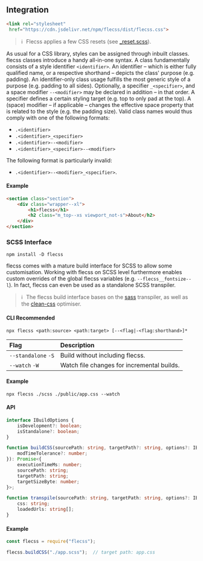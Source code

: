 ## Integration

``` html
<link rel="stylesheet"
 href="https://cdn.jsdelivr.net/npm/flecss/dist/flecss.css">
```
> ℹ️ &hairsp; Flecss applies a few CSS resets (see <a href="https://github.com/t-ski/flecss/blob/main/src/core/_reset.scss" target="_blank">_reset.scss</a>).

As usual for a CSS library, styles can be assigned through inbuilt classes. flecss classes introduce a handy all-in-one syntax. A class fundamentally consists of a style identifier `<identifier>`. An identifier – which is either fully qualified name, or a respective shorthand – depicts the class' purpose (e.g. padding). An identifier-only class usage fulfills the most generic style of a purpose (e.g. padding to all sides). Optionally, a specifier `_<specifier>`, and a space modifier `--<modifier>` may be declared in addition – in that order. A specifier defines a certain styling target (e.g. top to only pad at the top). A (space) modifier – if applicable – changes the effective space property that is related to the style (e.g. the padding size). Valid class names would thus comply with one of the following formats:

- `.<identifier>`
- `.<identifier>_<specifier>`
- `.<identifier>--<modifier>`
- `.<identifier>_<specifier>--<modifier>`

The following format is particularly invalid:

- `.<identifier>--<modifier>_<specifier>`.

#### Example

``` html
<section class="section">
    <div class="wrapper--xl">
        <h1>flecss</h1>
        <h2 class="m_top--xs viewport_not-s">About</h2>
    </div>
</section>
```

### SCSS Interface

``` console
npm install -D flecss
```

flecss comes with a mature build interface for SCSS to allow some customisation. Working with flecss on SCSS level furthermore enables custom overrides of the global flecss variables (e.g. `--flecss__fontsize--l`). In fact, flecss can even be used as a standalone SCSS transpiler.

> ℹ️ &hairsp; The flecss build interface bases on the <a href="https://github.com/sass/dart-sass" target="_blank">sass</a> transpiler, as well as the <a href="https://github.com/clean-css/clean-css" target="_blank">clean-css</a> optimiser.

#### <span>CLI</span> <b class="badge">Recommended</b>

``` console
npx flecss <path:source> <path:target> [--<flag|-<flag:shorthand>]*
```

| Flag | Description |
| :- | :- |
| `--standalone` `-S` | Build without including flecss. |
| `--watch` `-W` | Watch file changes for incremental builds. |

#### Example

``` console
npx flecss ./scss ./public/app.css --watch
```

#### API

``` ts
interface IBuildOptions {
    isDevelopment?: boolean;
    isStandalone?: boolean;
}
```

``` ts
function buildCSS(sourcePath: string, targetPath?: string, options?: IBuildOptions & {
    modTimeTolerance?: number;
}): Promise<{
    executionTimeMs: number;
    sourcePath: string;
    targetPath: string;
    targetSizeByte: number;
}>;
```

``` ts
function transpile(sourcePath: string, targetPath: string, options?: IBuildOptions): {
    css: string;
    loadedUrls: string[];
}
```

#### Example

``` js
const flecss = require("flecss");

flecss.buildCSS("./app.scss");  // target path: app.css
```